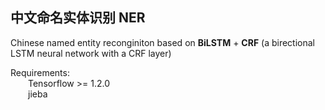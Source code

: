 ## 中文命名实体识别 NER

Chinese named entity reconginiton based on **BiLSTM** + **CRF** (a birectional LSTM neural network with a CRF layer)

Requirements: <br>
&emsp;&emsp;Tensorflow >= 1.2.0 <br>
&emsp;&emsp;jieba
